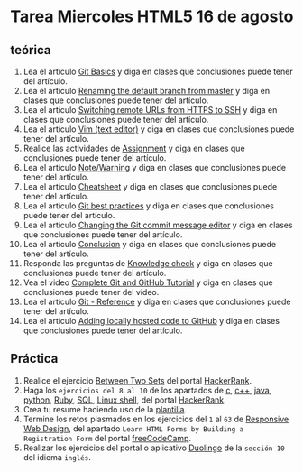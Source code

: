 # Tarea Miercoles HTML5 16 de agosto

## teórica

1. Lea el artículo [Git Basics](https://www.theodinproject.com/lessons/foundations-git-basics) y diga en clases que conclusiones puede tener del artículo.
2. Lea el artículo [Renaming the default branch from master](https://github.com/github/renaming) y diga en clases que conclusiones puede tener del artículo.
3. Lea el artículo [Switching remote URLs from HTTPS to SSH](https://docs.github.com/en/get-started/getting-started-with-git/managing-remote-repositories#switching-remote-urls-from-https-to-ssh) y diga en clases que conclusiones puede tener del artículo.
4. Lea el artículo [Vim (text editor)](https://en.wikipedia.org/wiki/Vim_(text_editor)) y diga en clases que conclusiones puede tener del artículo.
5. Realice las actividades de [Assignment](https://www.theodinproject.com/lessons/foundations-git-basics#assignment) y diga en clases que conclusiones puede tener del artículo.
6. Lea el artículo [Note/Warning](https://www.theodinproject.com/lessons/foundations-git-basics#notewarning) y diga en clases que conclusiones puede tener del artículo.
7. Lea el artículo [Cheatsheet](https://www.theodinproject.com/lessons/foundations-git-basics#cheatsheet) y diga en clases que conclusiones puede tener del artículo.
8. Lea el artículo [Git best practices](https://www.theodinproject.com/lessons/foundations-git-basics#git-best-practices) y diga en clases que conclusiones puede tener del artículo.
9. Lea el artículo [Changing the Git commit message editor](https://www.theodinproject.com/lessons/foundations-git-basics#changing-the-git-commit-message-editor) y diga en clases que conclusiones puede tener del artículo.
10. Lea el artículo [Conclusion](https://www.theodinproject.com/lessons/foundations-git-basics#conclusion) y diga en clases que conclusiones puede tener del artículo.
11. Responda las preguntas de [Knowledge check](https://www.theodinproject.com/lessons/foundations-git-basics#knowledge-check) y diga en clases que conclusiones puede tener del artículo.
12. Vea el video [Complete Git and GitHub Tutorial](https://www.youtube.com/watch?v=apGV9Kg7ics&ab_channel=KunalKushwaha) y diga en clases que conclusiones puede tener del video.
13. Lea el artículo [Git - Reference](https://git-scm.com/docs) y diga en clases que conclusiones puede tener del artículo.
14. Lea el artículo [Adding locally hosted code to GitHub](https://docs.github.com/en/migrations/importing-source-code/using-the-command-line-to-import-source-code/adding-locally-hosted-code-to-github) y diga en clases que conclusiones puede tener del artículo.

## Práctica

1. Realice el ejercicio [Between Two Sets](https://www.hackerrank.com/challenges/between-two-sets/problem?isFullScreen=false) del portal [HackerRank](https://www.hackerrank.com/dashboard).
2. Haga los `ejercicios del 8 al 10` de los apartados de [c](https://www.hackerrank.com/domains/c), [c++](https://www.hackerrank.com/domains/cpp), [java](https://www.hackerrank.com/domains/java), [python](https://www.hackerrank.com/domains/python), [Ruby](https://www.hackerrank.com/domains/ruby), [SQL](https://www.hackerrank.com/domains/sql), [Linux shell](https://www.hackerrank.com/domains/shell), del portal [HackerRank](https://www.hackerrank.com/dashboard).
3. Crea tu resume haciendo uso de la [plantilla](https://docs.google.com/document/d/1jfUa4HGBDjt2peJPQ0Wg1YhdGkCoSysS6QMT4u8bCic/edit?usp=sharing).
4. Termine los retos plasmados en los ejercicios del `1` al `63` de [Responsive Web Design](https://www.freecodecamp.org/learn/2022/responsive-web-design/), del apartado `Learn HTML Forms by Building a Registration Form` del portal [freeCodeCamp](https://www.freecodecamp.org/learn/).
5. Realizar los ejercicios del portal o aplicativo [Duolingo](https://www.duolingo.com/learn) de la `sección 10` del idioma `inglés`.
